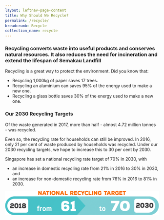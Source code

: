 ```yaml
---
layout: leftnav-page-content
title: Why Should We Recycle?
permalink: /recycle/
breadcrumb: Recycle
collection_name: recycle
---
```


### Recycling converts waste into useful products and conserves natural resources. It also reduces the need for incineration and extend the lifespan of Semakau Landfill

Recycling is a great way to protect the environment. Did you know that:

* Recycling 1,000kg of paper saves 17 trees.
* Recycling an aluminium can saves 95% of the energy used to make a new one.
* Recycling a glass bottle saves 30% of the energy used to make a new one.
 
### Our 2030 Recycling Targets

Of the waste generated in 2017, more than half - almost 4.72 million tonnes - was recycled. 

Even so, the recycling rate for households can still be improved. In 2016, only 21 per cent of waste produced by households was recycled. Under our 2030 recycling targets, we hope to increase this to 30 per cent by 2030.

Singapore has set a national recycling rate target of 70% in 2030, with 
* an increase in domestic recycling rate from 21% in 2016 to 30% in 2030, and 
* an increase for non-domestic recycling rate from 76% in 2016 to 81% in 2030.

![Our recycling targets for 2030](/images/our-recycling-targets.png)


